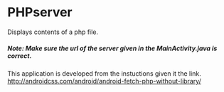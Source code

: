 # PHPserver
Displays contents of a php file.


##### Note: Make sure the url of the server given in the MainActivity.java is correct. 

This application is developed from the instuctions given it the link.
http://androidcss.com/android/android-fetch-php-without-library/
